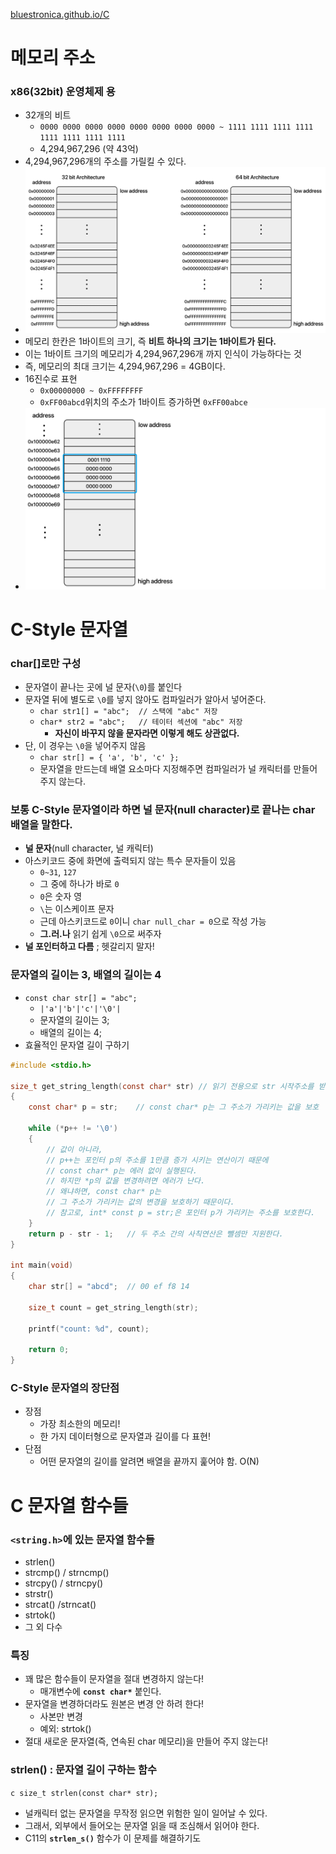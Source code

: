 [bluestronica.github.io/C](https://bluestronica.github.io/C)

# 메모리 주소
### x86(32bit) 운영체제 용
- 32개의 비트
    - `0000 0000 0000 0000 0000 0000 0000 0000 ~ 1111 1111 1111 1111 1111 1111 1111 1111`
    - 4,294,967,296 (약 43억)
- 4,294,967,296개의 주소를 가릴킬 수 있다.
- ![img](Img/address.png)
- 메모리 한칸은 1바이트의 크기, 즉 **비트 하나의 크기는 1바이트가 된다.**
- 이는 1바이트 크기의 메모리가 4,294,967,296개 까지 인식이 가능하다는 것
- 즉, 메모리의 최대 크기는 4,294,967,296 = 4GB이다. 
- 16진수로 표현
    - `0x00000000 ~ 0xFFFFFFFF`
    - `0xFF00abcd`위치의 주소가 1바이트 증가하면 `0xFF00abce`
- ![img](Img/address3.png)

# C-Style 문자열
### char[]로만 구성
- 문자열이 끝나는 곳에 널 문자(`\0`)를 붙인다
- 문자열 뒤에 별도로 `\0`를 넣지 않아도 컴파일러가 알아서 넣어준다.
    - `char str1[] = "abc";  // 스택에 "abc" 저장`
    - `char* str2 = "abc";   // 테이터 섹션에 "abc" 저장`
        - **자신이 바꾸지 않을 문자라면 이렇게 해도 상관없다.**
- 단, 이 경우는 `\0`을 넣어주지 않음
    - `char str[] = { 'a', 'b', 'c' };`
    - 문자열을 만드는데 배열 요소마다 지정해주면 컴파일러가 널 캐릭터를 만들어주지 않는다.

### 보통 C-Style 문자열이라 하면 널 문자(null character)로 끝나는 char 배열을 말한다.
- **널 문자**(null character, 널 캐릭터)
- 아스키코드 중에 화면에 출력되지 않는 특수 문자들이 있음
    - `0~31`, `127`
    - 그 중에 하나가 바로 `0`
    - `0`은 숫자 영
    - `\`는 이스케이프 문자
    - 근데 아스키코드로 `0`이니 `char null_char = 0`으로 작성 가능
    - **그.러.나** 읽기 쉽게 `\0`으로 써주자
- **널 포인터하고 다름** ; 헷갈리지 말자!

### 문자열의 길이는 3, 배열의 길이는 4
- `const char str[] = "abc";`
    - `|'a'|'b'|'c'|'\0'|`
    - 문자열의 길이는 3;
    - 배열의 길이는 4;
- 효율적인 문자열 길이 구하기
```c
#include <stdio.h>

size_t get_string_length(const char* str) // 읽기 전용으로 str 시작주소를 받음
{
    const char* p = str;    // const char* p는 그 주소가 가리키는 값을 보호  

    while (*p++ != '\0')		
    {
        // 값이 아니라,
        // p++는 포인터 p의 주소를 1만큼 증가 시키는 연산이기 때문에 
        // const char* p는 에러 없이 실행된다.
        // 하지만 *p의 값을 변경하려면 에러가 난다. 
        // 왜냐하면, const char* p는 
        // 그 주소가 가리키는 값의 변경을 보호하기 때문이다.
        // 참고로, int* const p = str;은 포인터 p가 가리키는 주소를 보호한다.
    }
    return p - str - 1;	  // 두 주소 간의 사칙연산은 뺄셈만 지원한다.
}

int main(void)
{
    char str[] = "abcd";  // 00 ef f8 14

    size_t count = get_string_length(str);

    printf("count: %d", count);

    return 0;
}
```

### C-Style 문자열의 장단점
- 장점
    - 가장 최소한의 메모리!
    - 한 가지 데이터형으로 문자열과 길이를 다 표현!
- 단점
    - 어떤 문자열의 길이를 알려면 배열을 끝까지 훑어야 함. O(N)


# C 문자열 함수들
### `<string.h>`에 있는 문자열 함수들
- strlen()
- strcmp() / strncmp()
- strcpy() / strncpy()
- strstr()
- strcat() /strncat()
- strtok()
- 그 외 다수 

### 특징
- 꽤 많은 함수들이 문자열을 절대 변경하지 않는다!
    - 매개변수에 **`const char*`** 붙인다.
- 문자열을 변경하더라도 원본은 변경 안 하려 한다!
    - 사본만 변경
    - 예외: strtok()
- 절대 새로운 문자열(즉, 연속된 char 메모리)을 만들어 주지 않는다!
    
### strlen() : 문자열 길이 구하는 함수
```c size_t strlen(const char* str);```
- 널캐릭터 없는 문자열을 무작정 읽으면 위험한 일이 일어날 수 있다.
- 그래서, 외부에서 들어오는 문자열 읽을 때 조심해서 읽어야 한다.
- C11의 **`strlen_s()`** 함수가 이 문제를 해결하기도




































